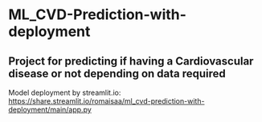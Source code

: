 # ML_CVD-Prediction-with-deployment

## Project for predicting if having a Cardiovascular disease or not depending on data required <br/>

Model deployment by streamlit.io: <br/>
https://share.streamlit.io/romaisaa/ml_cvd-prediction-with-deployment/main/app.py
